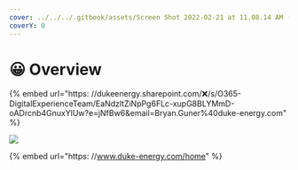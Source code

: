 ```yaml
---
cover: ../../../.gitbook/assets/Screen Shot 2022-02-21 at 11.08.14 AM (1).png
coverY: 0
---
```


# 😀 Overview

\{% embed url="https: //dukeenergy.sharepoint.com/:x:/s/O365-DigitalExperienceTeam/EaNdzltZiNpPg6FLc-xupG8BLYMmD-oADrcnb4GnuxYlUw?e=jNfBw6\&email=Bryan.Guner%40duke-energy.com" %\}

![](../../../.gitbook/assets/screencapture-duke-energy-home-2022-01-28-16\_30\_03.png)

\{% embed url="https: //www.duke-energy.com/home" %\}
